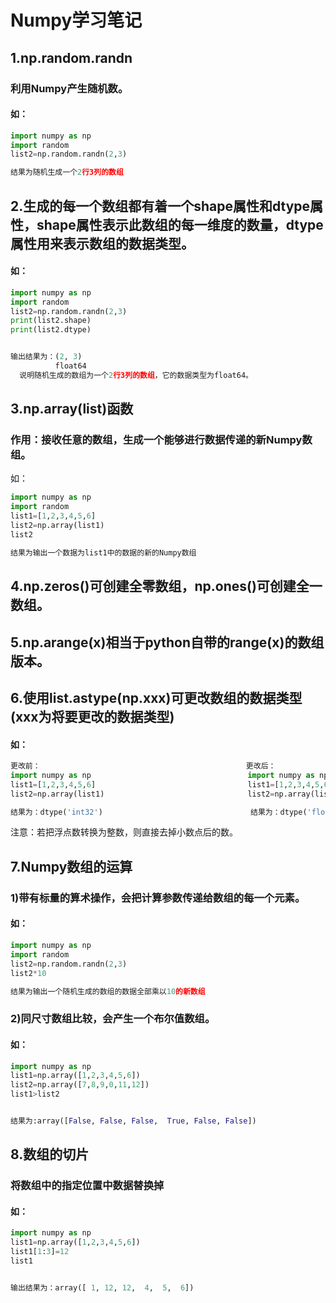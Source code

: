 # Numpy学习笔记

## 1.np.random.randn

### 利用Numpy产生随机数。

#### 如：

```python
import numpy as np
import random
list2=np.random.randn(2,3)

结果为随机生成一个2行3列的数组
```

## 2.生成的每一个数组都有着一个shape属性和dtype属性，shape属性表示此数组的每一维度的数量，dtype属性用来表示数组的数据类型。

#### 如：

```python
import numpy as np
import random
list2=np.random.randn(2,3)
print(list2.shape)
print(list2.dtype)


输出结果为：(2, 3)
          float64  
  说明随机生成的数组为一个2行3列的数组，它的数据类型为float64。
```

## 3.np.array(list)函数

### 作用：接收任意的数组，生成一个能够进行数据传递的新Numpy数组。

如：

```python
import numpy as np
import random
list1=[1,2,3,4,5,6]
list2=np.array(list1)
list2

结果为输出一个数据为list1中的数据的新的Numpy数组
```

## 4.np.zeros()可创建全零数组，np.ones()可创建全一数组。

## 5.np.arange(x)相当于python自带的range(x)的数组版本。

## 6.使用list.astype(np.xxx)可更改数组的数据类型(xxx为将要更改的数据类型)

#### 如：

```python
更改前：                                              更改后：
import numpy as np                                   import numpy as np                       import random                                        import random
list1=[1,2,3,4,5,6]                                  list1=[1,2,3,4,5,6]
list2=np.array(list1)                                list2=np.array(list1)                     list2.dytpe                                          list3=list2.astype(np.foalt64)       

结果为：dtype('int32')                                 结果为：dtype('float64')
```

注意：若把浮点数转换为整数，则直接去掉小数点后的数。

## 7.Numpy数组的运算

### 1)带有标量的算术操作，会把计算参数传递给数组的每一个元素。

#### 如：

```python
import numpy as np
import random
list2=np.random.randn(2,3)
list2*10

结果为输出一个随机生成的数组的数据全部乘以10的新数组
```

### 2)同尺寸数组比较，会产生一个布尔值数组。

#### 如：

```python
import numpy as np
list1=np.array([1,2,3,4,5,6])
list2=np.array([7,8,9,0,11,12])
list1>list2


结果为:array([False, False, False,  True, False, False])
```

## 8.数组的切片

### 将数组中的指定位置中数据替换掉

#### 如：

```python
import numpy as np
list1=np.array([1,2,3,4,5,6])
list1[1:3]=12
list1


输出结果为：array([ 1, 12, 12,  4,  5,  6])
```
